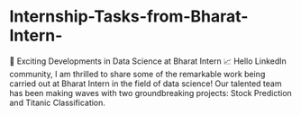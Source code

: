 # Internship-Tasks-from-Bharat-Intern-
🚀 Exciting Developments in Data Science at Bharat Intern 📈 Hello LinkedIn community, I am thrilled to share some of the remarkable work being carried out at Bharat Intern in the field of data science! Our talented team has been making waves with two groundbreaking projects: Stock Prediction and Titanic Classification.

